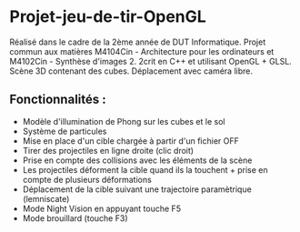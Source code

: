 # Projet-jeu-de-tir-OpenGL

Réalisé dans le cadre de la 2ème année de DUT Informatique. Projet commun aux matières M4104Cin - Architecture pour les ordinateurs et M4102Cin - Synthèse d'images 2. 2crit en C++ et utilisant OpenGL + GLSL.
Scène 3D contenant des cubes. Déplacement avec caméra libre.

## Fonctionnalités :
 - Modèle d'illumination de Phong sur les cubes et le sol
 - Système de particules
 - Mise en place d'un cible chargée à partir d'un fichier OFF
 - Tirer des projectiles en ligne droite (clic droit)
 - Prise en compte des collisions avec les éléments de la scène
 - Les projectiles déforment la cible quand ils la touchent + prise en compte de plusieurs déformations
 - Déplacement de la cible suivant une trajectoire paramètrique (lemniscate)
 - Mode Night Vision en appuyant touche F5
 - Mode brouillard (touche F3)
